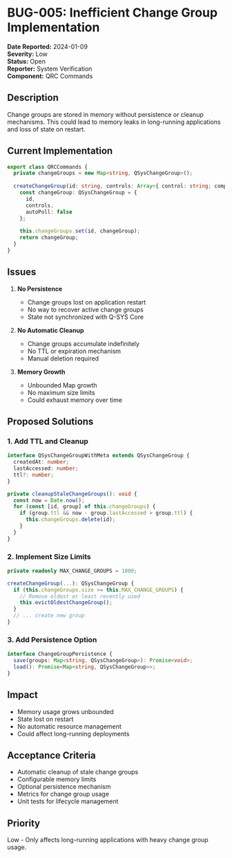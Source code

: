 # BUG-005: Inefficient Change Group Implementation

**Date Reported:** 2024-01-09  
**Severity:** Low  
**Status:** Open  
**Reporter:** System Verification  
**Component:** QRC Commands  

## Description
Change groups are stored in memory without persistence or cleanup mechanisms. This could lead to memory leaks in long-running applications and loss of state on restart.

## Current Implementation
```typescript
export class QRCCommands {
  private changeGroups = new Map<string, QSysChangeGroup>();
  
  createChangeGroup(id: string, controls: Array<{ control: string; component?: string }>): QSysChangeGroup {
    const changeGroup: QSysChangeGroup = {
      id,
      controls,
      autoPoll: false
    };
    
    this.changeGroups.set(id, changeGroup);
    return changeGroup;
  }
}
```

## Issues
1. **No Persistence**
   - Change groups lost on application restart
   - No way to recover active change groups
   - State not synchronized with Q-SYS Core

2. **No Automatic Cleanup**
   - Change groups accumulate indefinitely
   - No TTL or expiration mechanism
   - Manual deletion required

3. **Memory Growth**
   - Unbounded Map growth
   - No maximum size limits
   - Could exhaust memory over time

## Proposed Solutions

### 1. Add TTL and Cleanup
```typescript
interface QSysChangeGroupWithMeta extends QSysChangeGroup {
  createdAt: number;
  lastAccessed: number;
  ttl?: number;
}

private cleanupStaleChangeGroups(): void {
  const now = Date.now();
  for (const [id, group] of this.changeGroups) {
    if (group.ttl && now - group.lastAccessed > group.ttl) {
      this.changeGroups.delete(id);
    }
  }
}
```

### 2. Implement Size Limits
```typescript
private readonly MAX_CHANGE_GROUPS = 1000;

createChangeGroup(...): QSysChangeGroup {
  if (this.changeGroups.size >= this.MAX_CHANGE_GROUPS) {
    // Remove oldest or least recently used
    this.evictOldestChangeGroup();
  }
  // ... create new group
}
```

### 3. Add Persistence Option
```typescript
interface ChangeGroupPersistence {
  save(groups: Map<string, QSysChangeGroup>): Promise<void>;
  load(): Promise<Map<string, QSysChangeGroup>>;
}
```

## Impact
- Memory usage grows unbounded
- State lost on restart
- No automatic resource management
- Could affect long-running deployments

## Acceptance Criteria
- Automatic cleanup of stale change groups
- Configurable memory limits
- Optional persistence mechanism
- Metrics for change group usage
- Unit tests for lifecycle management

## Priority
Low - Only affects long-running applications with heavy change group usage. 